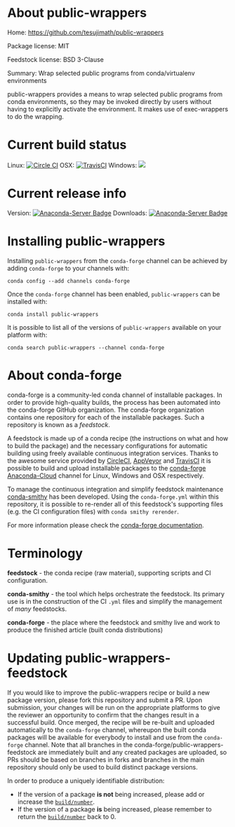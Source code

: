 About public-wrappers
=====================

Home: https://github.com/tesujimath/public-wrappers

Package license: MIT

Feedstock license: BSD 3-Clause

Summary: Wrap selected public programs from conda/virtualenv environments

public-wrappers provides a means to wrap selected public programs from conda
environments, so they may be invoked directly by users without having to
explicitly activate the environment.  It makes use of exec-wrappers to do the
wrapping.


Current build status
====================

Linux: [![Circle CI](https://circleci.com/gh/conda-forge/public-wrappers-feedstock.svg?style=shield)](https://circleci.com/gh/conda-forge/public-wrappers-feedstock)
OSX: [![TravisCI](https://travis-ci.org/conda-forge/public-wrappers-feedstock.svg?branch=master)](https://travis-ci.org/conda-forge/public-wrappers-feedstock)
Windows: ![](https://cdn.rawgit.com/conda-forge/conda-smithy/90845bba35bec53edac7a16638aa4d77217a3713/conda_smithy/static/disabled.svg)

Current release info
====================
Version: [![Anaconda-Server Badge](https://anaconda.org/conda-forge/public-wrappers/badges/version.svg)](https://anaconda.org/conda-forge/public-wrappers)
Downloads: [![Anaconda-Server Badge](https://anaconda.org/conda-forge/public-wrappers/badges/downloads.svg)](https://anaconda.org/conda-forge/public-wrappers)

Installing public-wrappers
==========================

Installing `public-wrappers` from the `conda-forge` channel can be achieved by adding `conda-forge` to your channels with:

```
conda config --add channels conda-forge
```

Once the `conda-forge` channel has been enabled, `public-wrappers` can be installed with:

```
conda install public-wrappers
```

It is possible to list all of the versions of `public-wrappers` available on your platform with:

```
conda search public-wrappers --channel conda-forge
```


About conda-forge
=================

conda-forge is a community-led conda channel of installable packages.
In order to provide high-quality builds, the process has been automated into the
conda-forge GitHub organization. The conda-forge organization contains one repository
for each of the installable packages. Such a repository is known as a *feedstock*.

A feedstock is made up of a conda recipe (the instructions on what and how to build
the package) and the necessary configurations for automatic building using freely
available continuous integration services. Thanks to the awesome service provided by
[CircleCI](https://circleci.com/), [AppVeyor](http://www.appveyor.com/)
and [TravisCI](https://travis-ci.org/) it is possible to build and upload installable
packages to the [conda-forge](https://anaconda.org/conda-forge)
[Anaconda-Cloud](http://docs.anaconda.org/) channel for Linux, Windows and OSX respectively.

To manage the continuous integration and simplify feedstock maintenance
[conda-smithy](http://github.com/conda-forge/conda-smithy) has been developed.
Using the ``conda-forge.yml`` within this repository, it is possible to re-render all of
this feedstock's supporting files (e.g. the CI configuration files) with ``conda smithy rerender``.

For more information please check the [conda-forge documentation](https://conda-forge.org/docs/).

Terminology
===========

**feedstock** - the conda recipe (raw material), supporting scripts and CI configuration.

**conda-smithy** - the tool which helps orchestrate the feedstock.
                   Its primary use is in the construction of the CI ``.yml`` files
                   and simplify the management of *many* feedstocks.

**conda-forge** - the place where the feedstock and smithy live and work to
                  produce the finished article (built conda distributions)


Updating public-wrappers-feedstock
==================================

If you would like to improve the public-wrappers recipe or build a new
package version, please fork this repository and submit a PR. Upon submission,
your changes will be run on the appropriate platforms to give the reviewer an
opportunity to confirm that the changes result in a successful build. Once
merged, the recipe will be re-built and uploaded automatically to the
`conda-forge` channel, whereupon the built conda packages will be available for
everybody to install and use from the `conda-forge` channel.
Note that all branches in the conda-forge/public-wrappers-feedstock are
immediately built and any created packages are uploaded, so PRs should be based
on branches in forks and branches in the main repository should only be used to
build distinct package versions.

In order to produce a uniquely identifiable distribution:
 * If the version of a package **is not** being increased, please add or increase
   the [``build/number``](http://conda.pydata.org/docs/building/meta-yaml.html#build-number-and-string).
 * If the version of a package **is** being increased, please remember to return
   the [``build/number``](http://conda.pydata.org/docs/building/meta-yaml.html#build-number-and-string)
   back to 0.